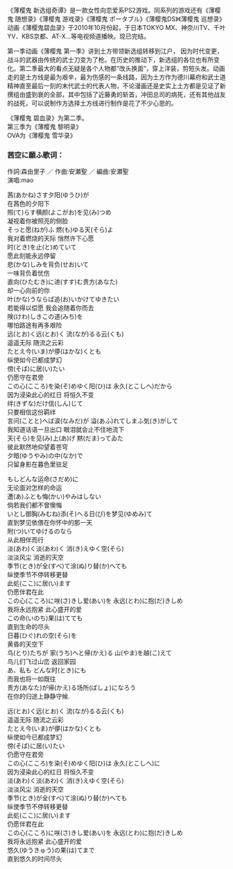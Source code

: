

《薄樱鬼 新选组奇谭》是一款女性向恋爱系PS2游戏。同系列的游戏还有《薄樱鬼 随想录》《薄樱鬼 游戏录》《薄樱鬼 ポータブル》《薄樱鬼DS》《薄樱鬼
巡想录》动画《薄樱鬼碧血录》于2010年10月份起，于日本TOKYO MX、神奈川TV、千叶YV、KBS京都、AT-X…等电视频道播映。现已完结。

第一季动画《薄樱鬼 第一季》讲到土方带领新选组转移到江户，
因为时代变更，战斗的武器由传统的武士刀变为了枪。在历史的推动下，新选组的各位也有所变化。第二季最大的看点无疑是各个人物都“改头换面”，穿上洋装，剪短头发。动画走的是土方线是最为艰辛，最为伤感的一条线路，因为土方作为德川幕府和武士道精神直至最后一刻的末代武士的代表人物，不论漫画还是史实上土方都是见证了新撰组由盛到衰的全部，其中包括了近藤勇的斩首，冲田总司的病死，还有其他战友的战死，可以说制作方选择土方线进行制作是花了不少心思的。

  
《薄樱鬼 碧血录》为第二季。  
第三季为《薄樱鬼 黎明录》  
OVA为《薄樱鬼 雪华录》

### 茜空に願ふ歌词：

作詞:森由里子 ／ 作曲:安瀬聖 ／ 編曲:安瀬聖  
演唱:mao

茜(あかね)さす夕阳(ゆうひ)が  
在茜色的夕阳下  
照(て)らす横颜(よこがお)を见(み)つめ  
凝视着你被照亮的侧脸  
そっと愿(ねが)ふ 燃(も)ゆる天(そら)よ  
我对着燃烧的天际 悄然许下心愿  
时(とき)を止(と)めていて  
愿此刻能永远停留  
悲(かな)しみを背负(せお)いて  
一味背负着忧伤  
直向(ひたむき)に进(すす)む贵方(あなた)  
却一心向前的你  
叶(かな)うならば追(お)いかけてゆきたい  
若能得以偿愿 我会追随着你而去  
険(けわ)しきこの道(みち)を  
哪怕路途有再多艰险  
远(とお)く远(とお)く 流(なが)るる云(くも)  
遥遥无际 随流之云彩  
たとえ今(いま)が儚(はかな)くとも  
纵使如今已都成梦幻  
傍(そば)に居(い)たい  
仍愿守在君旁  
この心(こころ)を染(そ)めゆく阳(ひ)は 永久(とこしへ)だから  
因为浸染此心的红日 将恒久不变  
绊(きずな)だけ信(しん)じて  
只要相信这份羁绊  
言问(ことと)へば涙(なみだ)が 溢(あふ)れてしまふ気(き)がして  
我知道话语一旦出口 眼泪就会止不住地流下  
天(そら)を见(み)上(あ)げ 黙(だま)ってゐた  
彼此默然地仰望着苍穹  
夕暗(ゆうやみ)の中(なか)で  
只留身影在暮色里驻足

  
もしどんな运命(さだめ)に  
无论面对怎样的命运  
遭(あ)ふとも悔(かい)やみはしない  
倘若我们都不曾懊悔  
いとし御胸(みむね)添(そ)へる日(び)を梦见(ゆめみ)て  
直到梦见依偎在你怀中的那一天  
附(つ)いてゆけるのなら  
从此相伴而行  
淡(あわ)く淡(あわ)く 消(き)えゆく空(そら)  
淡淡风尘 消逝的天空  
季节(とき)が全(すべ)て涂(ぬ)り替(か)へても  
纵使季节不停转移更替  
此処(ここ)に居(い)ます  
仍愿伴君在此  
この心(こころ)に咲(さ)きし爱(あい)を 永远(とわ)に抱(だ)きしめ  
我将永远抱紧 此心盛开的爱  
この命(いのち)果(は)てても  
直到生命的尽头  
日暮(ひぐ)れの空(そら)を  
黄昏的天空下  
鸟(とり)たちが 家(うち)へと帰(かえ)る 山(やま)を越(こ)えて  
鸟儿们飞过山峦 返回家园  
あ、私も どんな时(とき)にも  
而我也将一如既往  
贵方(あなた)が帰(かえ)る场所(ばしょ)になろう  
在你的归途上静静守候.

  
远(とお)く远(とお)く 流(なが)るる云(くも)  
遥遥无际 随流之云彩  
たとえ今(いま)が儚(はかな)くとも  
纵使如今已都成梦幻  
傍(そば)に居(い)たい  
仍愿守在君旁  
この心(こころ)を染(そ)めゆく阳(ひ)は 永久(とこしへ)に  
因为浸染此心的红日 将恒久不变  
淡(あわ)く淡(あわ)く 消(き)えゆく空(そら)  
淡淡风尘 消逝的天空  
季节(とき)が全(すべ)て涂(ぬ)り替(か)へても  
纵使季节不停转移更替  
此処(ここ)に居(い)ます  
仍愿伴君在此  
この心(こころ)に咲(さ)きし爱(あい)を 永远(とわ)に抱(だ)きしめ  
我将永远抱紧 此心盛开的爱  
悠久(ゆうきゅう)の果(は)てまで  
直到悠久的时间尽头

